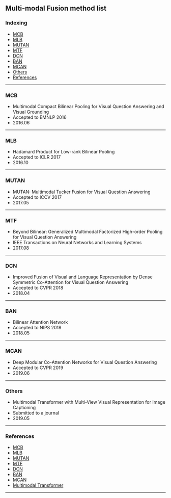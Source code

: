 ## Multi-modal Fusion method list

### Indexing
- [MCB](#MCB)
- [MLB](#MLB)
- [MUTAN](#MUTAN)
- [MTF](#MTF)
- [DCN](#DCN)
- [BAN](#BAN)
- [MCAN](#MCAN)
- [Others](#Others)
- [References](#References)
---
### MCB
- Multimodal Compact Bilinear Pooling for Visual Question Answering and Visual Grounding
- Accepted to EMNLP 2016
- 2016.06

---
### MLB
- Hadamard Product for Low-rank Bilinear Pooling
- Accepted to ICLR 2017
- 2016.10

---
### MUTAN
- MUTAN: Multimodal Tucker Fusion for Visual Question Answering
- Accepted to ICCV 2017
- 2017.05

---
### MTF
- Beyond Bilinear: Generalized Multimodal Factorized High-order Pooling for Visual Question Answering
- IEEE Transactions on Neural Networks and Learning Systems
- 2017.08

---
### DCN
- Improved Fusion of Visual and Language Representation by Dense Symmetric Co-Attention for Visual Question Answering
- Accepted to CVPR 2018
- 2018.04

---
### BAN
- Bilinear Attention Network
- Accepted to NIPS 2018
- 2018.05

---
### MCAN
- Deep Modular Co-Attention Networks for Visual Question Answering
- Accepted to CVPR 2019
- 2019.06

---
### Others
- Multimodal Transformer with Multi-View Visual Representation for Image Captioning
- Submitted to a journal
- 2019.05

---
### References
- [MCB](https://arxiv.org/pdf/1606.01847.pdf)
- [MLB](https://arxiv.org/pdf/1610.04325.pdf)
- [MUTAN](http://openaccess.thecvf.com/content_ICCV_2017/papers/Ben-younes_MUTAN_Multimodal_Tucker_ICCV_2017_paper.pdf)
- [MTF](https://ieeexplore.ieee.org/stamp/stamp.jsp?tp=&arnumber=8334194)
- [DCN](http://openaccess.thecvf.com/content_cvpr_2018/CameraReady/3586.pdf)
- [BAN](https://papers.nips.cc/paper/7429-bilinear-attention-networks.pdf)
- [MCAN](http://openaccess.thecvf.com/content_CVPR_2019/papers/Yu_Deep_Modular_Co-Attention_Networks_for_Visual_Question_Answering_CVPR_2019_paper.pdf)
- [Multimodal Transformer](https://arxiv.org/pdf/1905.07841.pdf)
---
